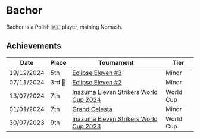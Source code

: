 # Bachor

Bachor is a Polish :poland: player, maining Nomash.

## Achievements

|Date|Place|Tournament|Tier|
|-|-|-|-|
| 19/12/2024 | 5th | [Eclipse Eleven #3](../../tournaments/eclipse/eclipse3.md) | Minor |
| 07/11/2024 |3rd :3rd_place_medal:| [Eclipse Eleven #2](../../tournaments/eclipse/eclipse2.md) | Minor |
| 13/07/2024 | 7th | [Inazuma Eleven Strikers World Cup 2024](../../tournaments/worldcup24.md) | World Cup |
| 01/01/2024 | 7th | [Grand Celesta](../../tournaments/misc/grandcelesta.md) | Minor |
| 30/07/2023 | 9th | [Inazuma Eleven Strikers World Cup 2023](../../tournaments/worldcup23.md) | World Cup |